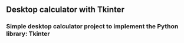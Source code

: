 ## Desktop calculator with Tkinter

### Simple desktop calculator project to implement the Python library: Tkinter
